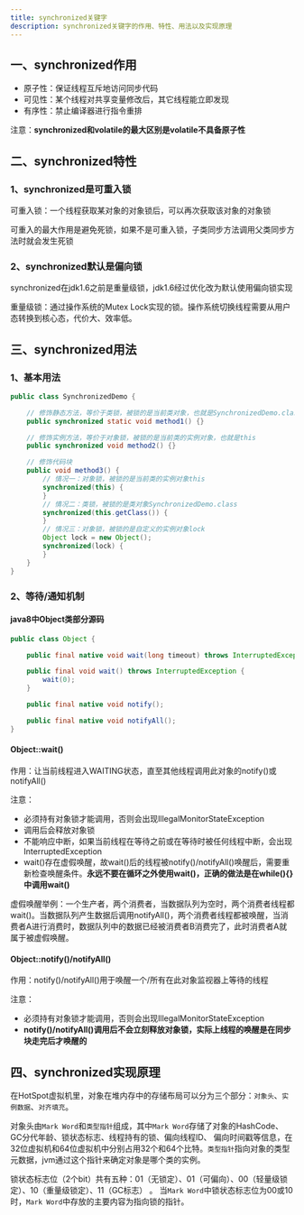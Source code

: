 ```yaml
---
title: synchronized关键字
description: synchronized关键字的作用、特性、用法以及实现原理
---
```


## 一、synchronized作用

- 原子性：保证线程互斥地访问同步代码
- 可见性：某个线程对共享变量修改后，其它线程能立即发现
- 有序性：禁止编译器进行指令重排

注意：**synchronized和volatile的最大区别是volatile不具备原子性**

## 二、synchronized特性

### 1、synchronized是可重入锁

可重入锁：一个线程获取某对象的对象锁后，可以再次获取该对象的对象锁

可重入的最大作用是避免死锁，如果不是可重入锁，子类同步方法调用父类同步方法时就会发生死锁

### 2、synchronized默认是偏向锁

synchronized在jdk1.6之前是重量级锁，jdk1.6经过优化改为默认使用偏向锁实现

重量级锁：通过操作系统的Mutex Lock实现的锁。操作系统切换线程需要从用户态转换到核心态，代价大、效率低。

## 三、synchronized用法

### 1、基本用法

```java
public class SynchronizedDemo {

    // 修饰静态方法，等价于类锁，被锁的是当前类对象，也就是SynchronizedDemo.class
    public synchronized static void method1() {}

    // 修饰实例方法，等价于对象锁，被锁的是当前类的实例对象，也就是this
    public synchronized void method2() {}

    // 修饰代码块
    public void method3() {
        // 情况一：对象锁，被锁的是当前类的实例对象this
        synchronized(this) {
        }
        // 情况二：类锁，被锁的是类对象SynchronizedDemo.class
        synchronized(this.getClass()) {
        }
        // 情况三：对象锁，被锁的是自定义的实例对象lock
        Object lock = new Object();
        synchronized(lock) {
        }
    }
}
```

### 2、等待/通知机制

#### java8中Object类部分源码

```java
public class Object {

    public final native void wait(long timeout) throws InterruptedException;

    public final void wait() throws InterruptedException {
        wait(0);
    }

    public final native void notify();

    public final native void notifyAll();
}
```

#### Object::wait()

作用：让当前线程进入WAITING状态，直至其他线程调用此对象的notify()或notifyAll()

注意：

- 必须持有对象锁才能调用，否则会出现IllegalMonitorStateException
- 调用后会释放对象锁
- 不能响应中断，如果当前线程在等待之前或在等待时被任何线程中断，会出现InterruptedException
- wait()存在虚假唤醒，故wait()后的线程被notify()/notifyAll()唤醒后，需要重新检查唤醒条件。**永远不要在循环之外使用wait()，正确的做法是在while(){}中调用wait()**

虚假唤醒举例：一个生产者，两个消费者，当数据队列为空时，两个消费者线程都wait()。当数据队列产生数据后调用notifyAll()，两个消费者线程都被唤醒，当消费者A进行消费时，数据队列中的数据已经被消费者B消费完了，此时消费者A就属于被虚假唤醒。

#### Object::notify()/notifyAll()

作用：notify()/notifyAll()用于唤醒一个/所有在此对象监视器上等待的线程

注意：

- 必须持有对象锁才能调用，否则会出现IllegalMonitorStateException
- **notify()/notifyAll()调用后不会立刻释放对象锁，实际上线程的唤醒是在同步块走完后才唤醒的**

## 四、synchronized实现原理

在HotSpot虚拟机里，对象在堆内存中的存储布局可以分为三个部分：`对象头`、`实例数据`、`对齐填充`。

对象头由`Mark Word`和`类型指针`组成，其中`Mark Word`存储了对象的HashCode、GC分代年龄、锁状态标志、线程持有的锁、偏向线程ID、
偏向时间戳等信息，在32位虚拟机和64位虚拟机中分别占用32个和64个比特。`类型指针`指向对象的类型元数据，jvm通过这个指针来确定对象是哪个类的实例。

锁状态标志位（2个bit）共有五种：01（无锁定）、01（可偏向）、00（轻量级锁定）、10（重量级锁定）、11（GC标志） 。
当`Mark Word`中锁状态标志位为00或10时，`Mark Word`中存放的主要内容为指向锁的指针。

